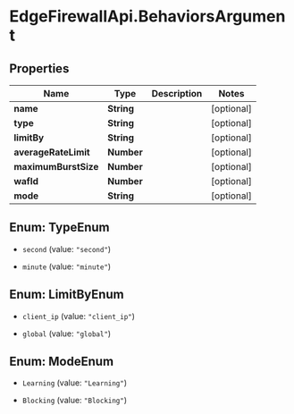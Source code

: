 # EdgeFirewallApi.BehaviorsArgument

## Properties

Name | Type | Description | Notes
------------ | ------------- | ------------- | -------------
**name** | **String** |  | [optional] 
**type** | **String** |  | [optional] 
**limitBy** | **String** |  | [optional] 
**averageRateLimit** | **Number** |  | [optional] 
**maximumBurstSize** | **Number** |  | [optional] 
**wafId** | **Number** |  | [optional] 
**mode** | **String** |  | [optional] 



## Enum: TypeEnum


* `second` (value: `"second"`)

* `minute` (value: `"minute"`)





## Enum: LimitByEnum


* `client_ip` (value: `"client_ip"`)

* `global` (value: `"global"`)





## Enum: ModeEnum


* `Learning` (value: `"Learning"`)

* `Blocking` (value: `"Blocking"`)




